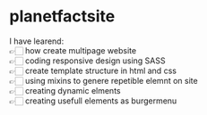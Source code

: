 # planetfactsite
I have learend: <br />
👉🏻 how create multipage website <br />
👉🏻 coding responsive design using SASS <br />
👉🏻 create template structure in html and css <br />
👉🏻 using mixins to genere repetible elemnt on site <br />
👉🏻 creating dynamic elments <br />
👉🏻 creating usefull elements as burgermenu <br />

